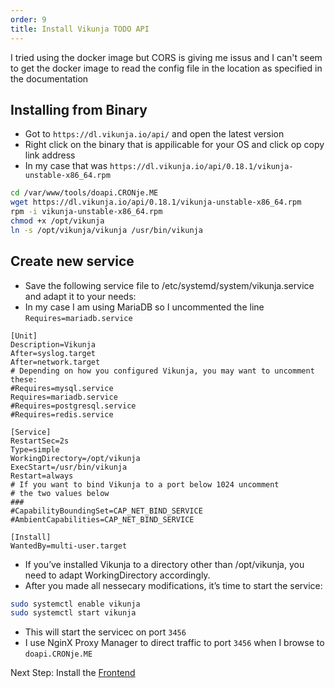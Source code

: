 ```yaml
---
order: 9
title: Install Vikunja TODO API
---
```

<script type="text/javascript">(function(w,s){var e=document.createElement("script");e.type="text/javascript";e.async=true;e.src="https://cdn.pagesense.io/js/webally/f2527eebee974243853bcd47b32631f4.js";var x=document.getElementsByTagName("script")[0];x.parentNode.insertBefore(e,x);})(window,"script");</script>

I tried using the docker image but CORS is giving me issus and I can't seem to get the docker image to read the config file in the location as specified in the documentation

## Installing from Binary

- Got to `https://dl.vikunja.io/api/` and open the latest version
- Right click on the binary that is appilicable for your OS and click op copy link address
- In my case that was `https://dl.vikunja.io/api/0.18.1/vikunja-unstable-x86_64.rpm`

```sh
cd /var/www/tools/doapi.CRONje.ME
wget https://dl.vikunja.io/api/0.18.1/vikunja-unstable-x86_64.rpm
rpm -i vikunja-unstable-x86_64.rpm
chmod +x /opt/vikunja
ln -s /opt/vikunja/vikunja /usr/bin/vikunja
```

## Create new service

- Save the following service file to /etc/systemd/system/vikunja.service and adapt it to your needs:
- In my case I am using MariaDB so I uncommented the line `Requires=mariadb.service`
```service
[Unit]
Description=Vikunja
After=syslog.target
After=network.target
# Depending on how you configured Vikunja, you may want to uncomment these:
#Requires=mysql.service
Requires=mariadb.service
#Requires=postgresql.service
#Requires=redis.service

[Service]
RestartSec=2s
Type=simple
WorkingDirectory=/opt/vikunja
ExecStart=/usr/bin/vikunja
Restart=always
# If you want to bind Vikunja to a port below 1024 uncomment
# the two values below
###
#CapabilityBoundingSet=CAP_NET_BIND_SERVICE
#AmbientCapabilities=CAP_NET_BIND_SERVICE

[Install]
WantedBy=multi-user.target
```

- If you’ve installed Vikunja to a directory other than /opt/vikunja, you need to adapt WorkingDirectory accordingly.
- After you made all nessecary modifications, it’s time to start the service:

```sh
sudo systemctl enable vikunja
sudo systemctl start vikunja
```

- This will start the servicec on port `3456`
- I use NginX Proxy Manager to direct traffic to port `3456` when I browse to `doapi.CRONje.ME`

Next Step: Install the [Frontend](vikunjaFrontend.md)

